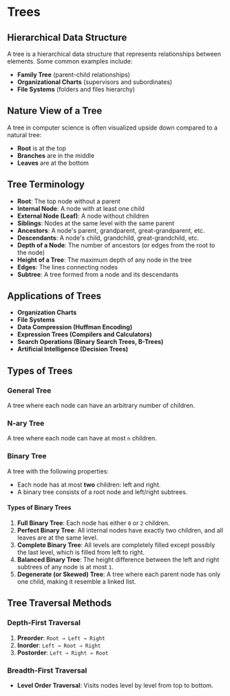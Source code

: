 # Trees

## Hierarchical Data Structure
A tree is a hierarchical data structure that represents relationships between elements. Some common examples include:

- **Family Tree** (parent-child relationships)
- **Organizational Charts** (supervisors and subordinates)
- **File Systems** (folders and files hierarchy)

## Nature View of a Tree
A tree in computer science is often visualized upside down compared to a natural tree:

- **Root** is at the top
- **Branches** are in the middle
- **Leaves** are at the bottom

## Tree Terminology

- **Root**: The top node without a parent
- **Internal Node**: A node with at least one child
- **External Node (Leaf)**: A node without children
- **Siblings**: Nodes at the same level with the same parent
- **Ancestors**: A node's parent, grandparent, great-grandparent, etc.
- **Descendants**: A node's child, grandchild, great-grandchild, etc.
- **Depth of a Node**: The number of ancestors (or edges from the root to the node)
- **Height of a Tree**: The maximum depth of any node in the tree
- **Edges**: The lines connecting nodes
- **Subtree**: A tree formed from a node and its descendants

## Applications of Trees

- **Organization Charts**
- **File Systems**
- **Data Compression (Huffman Encoding)**
- **Expression Trees (Compilers and Calculators)**
- **Search Operations (Binary Search Trees, B-Trees)**
- **Artificial Intelligence (Decision Trees)**

## Types of Trees

### General Tree
A tree where each node can have an arbitrary number of children.

### N-ary Tree
A tree where each node can have at most `n` children.

### Binary Tree
A tree with the following properties:

- Each node has at most **two** children: left and right.
- A binary tree consists of a root node and left/right subtrees.

#### Types of Binary Trees

1. **Full Binary Tree**: Each node has either `0` or `2` children.
2. **Perfect Binary Tree**: All internal nodes have exactly two children, and all leaves are at the same level.
3. **Complete Binary Tree**: All levels are completely filled except possibly the last level, which is filled from left to right.
4. **Balanced Binary Tree**: The height difference between the left and right subtrees of any node is at most `1`.
5. **Degenerate (or Skewed) Tree**: A tree where each parent node has only one child, making it resemble a linked list.

## Tree Traversal Methods

### Depth-First Traversal

1. **Preorder**: `Root → Left → Right`
2. **Inorder**: `Left → Root → Right`
3. **Postorder**: `Left → Right → Root`

### Breadth-First Traversal

- **Level Order Traversal**: Visits nodes level by level from top to bottom.

